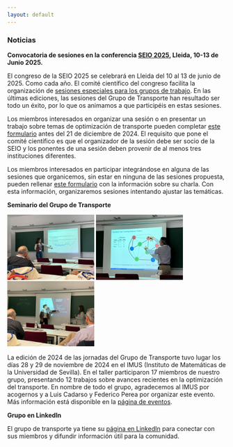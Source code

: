 ```yaml
---
layout: default
---
```


### Noticias

**Convocatoria de sesiones en la conferencia [SEIO 2025](https://seio2025.com/), Lleida, 10-13 de Junio 2025.**

El congreso de la SEIO 2025 se celebrará en Lleida del 10 al 13 de junio de 2025.
Como cada año. El comité científico del congreso facilita la organización de [sesiones especiales para los grupos de trabajo](https://seio2025.com/es/c/bases-sesiones-invitadas).
En las últimas ediciones, las sesiones del Grupo de Transporte han resultado ser todo un éxito, por lo que os animamos a que participéis en estas sesiones.

Los miembros interesados en organizar una sesión o en presentar un trabajo sobre temas de optimización de transporte pueden completar [este formulario](https://forms.gle/kqVVaMEdiXWtuEDQ8) antes del 21 de diciembre de 2024.
El requisito que pone el comité científico es que el organizador de la sesión debe ser socio de la SEIO y los ponentes de una sesión deben provenir de al menos tres instituciones diferentes.

Los miembros interesados en participar integrándose en alguna de las sesiones que organicemos, sin estar en ninguna de las sesiones propuesta, pueden rellenar [este formulario](https://forms.gle/MpGa1Wpg8M9bRc6F8) con la información sobre su charla.
Con esta información, organizaremos sesiones intentando ajustar las temáticas.

**Seminario del Grupo de Transporte**

<a href="/assets/Seminario_2024_1.jpeg"><img height="150px" src="/assets/Seminario_2024_1.jpeg"/></a>
<a href="/assets/Seminario_2024_2.jpeg"><img height="150px" src="/assets/Seminario_2024_2.jpeg"/></a>
<a href="/assets/Seminario_2024_3.jpeg"><img height="150px" src="/assets/Seminario_2024_3.jpeg"/></a>

La edición de 2024 de las jornadas del Grupo de Transporte tuvo lugar los días 28 y 29 de noviembre de 2024 en el IMUS (Instituto de Matemáticas de la Universidad de Sevilla).
En el taller participaron 17 miembros de nuestro grupo, presentando 12 trabajos sobre avances recientes en la optimización del transporte.
En nombre de todo el grupo, agradecemos al IMUS por acogernos y a Luis Cadarso y Federico Perea por organizar este evento.
Más información está disponible en la [página de eventos](/events).

**Grupo en LinkedIn**

El grupo de transporte ya tiene su [página en LinkedIn](https://www.linkedin.com/groups/10017874/) para conectar con sus miembros y difundir información útil para la comunidad.
